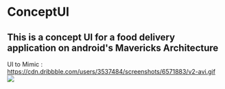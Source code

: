 # ConceptUI
## This is a concept UI for a food delivery application on android's Mavericks Architecture
UI to Mimic : https://cdn.dribbble.com/users/3537484/screenshots/6571883/v2-avi.gif
![](http://i.imgur.com/OUkLi.gif)
